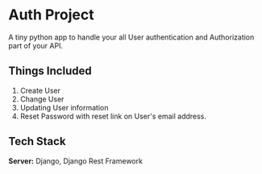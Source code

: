 
# Auth Project


A tiny python app to handle your all User authentication and Authorization part of your API.




## Things Included

1. Create User
2. Change User
3. Updating User information
4. Reset Password with reset link on User's email address.


## Tech Stack

**Server:** Django, Django Rest Framework



